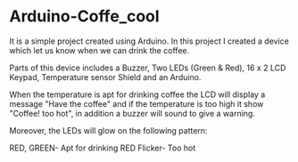# Arduino-Coffe_cool

It is a simple project created using Arduino. In this project I created a device which let us know when we can drink the coffee.
  
  Parts of this device includes a Buzzer, Two LEDs (Green & Red), 16 x 2 LCD Keypad, Temperature sensor Shield and an Arduino. 
  
  When the temperature is apt for drinking coffee the LCD will display a message "Have the coffee"​
  and if the temperature is too high it show "Coffee! too hot", in addition a buzzer will sound to give a warning.
  
  Moreover, the LEDs will glow on the following pattern:
  
  RED, GREEN- Apt for drinking
  RED Flicker- Too hot
